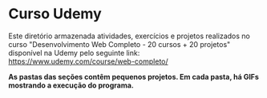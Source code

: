 # Curso Udemy
Este diretório armazenada atividades, exercícios e projetos realizados no curso "Desenvolvimento Web Completo - 20 cursos + 20 projetos" disponível na Udemy pelo seguinte link: https://www.udemy.com/course/web-completo/

<strong>As pastas das seções contêm pequenos projetos. Em cada pasta, há GIFs mostrando a execução do programa.</strong>

